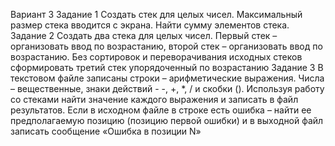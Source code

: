 Вариант 3 
Задание 1
Создать стек для целых чисел. Максимальный размер стека вводится с экрана. Найти сумму
элементов стека.
Задание 2
Создать два стека для целых чисел. Первый стек – организовать ввод по возрастанию,
второй стек – организовать ввод по возрастанию. Без сортировок и переворачивания
исходных стеков сформировать третий стек упорядоченный по возрастанию
Задание 3
В текстовом файле записаны строки – арифметические выражения. Числа – вещественные,
знаки действий - -, +, *, / и скобки (). Используя работу со стеками найти значение каждого выражения
и записать в файл результатов. Если в исходном файле в строке есть ошибка – найти ее предполагаемую
позицию (позицию первой ошибки) и в выходной файл записать сообщение «Ошибка в позиции N»
